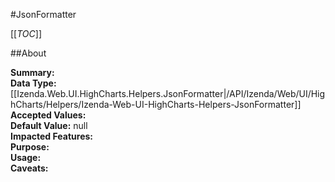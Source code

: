 #JsonFormatter

[[_TOC_]]

##About

**Summary:**   
**Data Type:** [[Izenda.Web.UI.HighCharts.Helpers.JsonFormatter|/API/Izenda/Web/UI/HighCharts/Helpers/Izenda-Web-UI-HighCharts-Helpers-JsonFormatter]]  
**Accepted Values:**   
**Default Value:** null  
**Impacted Features:**   
**Purpose:**   
**Usage:**   
**Caveats:**   

